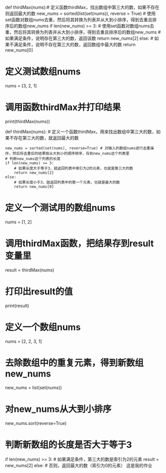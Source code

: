 def thirdMax(nums):# 定义函数thirdMax，找出数组中第三大的数，如果不存在则返回最大的数
   new_nums = sorted(list(set(nums)), reverse = True) # 使用set函数对数组nums去重，然后将其转换为列表并从大到小排序，得到去重且排序后的数组new_nums
  if len(new_nums) >= 3: # 使用set函数对数组nums去重，然后将其转换为列表并从大到小排序，得到去重且排序后的数组new_nums
        # 如果满足条件，说明存在第三大的数，返回该数
        return new_nums[2]
    else:
        # 如果不满足条件，说明不存在第三大的数，返回数组中最大的数
        return new_nums[0]

# 定义测试数组nums
nums = [3, 2, 1]
# 调用函数thirdMax并打印结果
print(thirdMax(nums))




def thirdMax(nums): # 定义一个函数thirdMax，用来找出数组中第三大的数，如果不存在第三大的数，就返回最大的数
   
    new_nums = sorted(set(nums), reverse=True) # 对输入的数组nums进行去重操作，然后将去重后的结果按从大到小的顺序排序，存到new_nums这个列表里
    # 判断new_nums这个列表的长度
    if len(new_nums) >= 3:
        # 如果长度大于等于3，就返回列表中索引为2的元素，也就是第三大的数
        return new_nums[2]
    else:
        # 如果长度小于3，就返回列表中的第一个元素，也就是最大的数
        return new_nums[0]

# 定义一个测试用的数组nums
nums = [1, 2]
# 调用thirdMax函数，把结果存到result变量里
result = thirdMax(nums)
# 打印出result的值
print(result)


# 定义一个数组nums
nums = [2, 2, 3, 1]
# 去除数组中的重复元素，得到新数组new_nums
new_nums = list(set(nums))
# 对new_nums从大到小排序
new_nums.sort(reverse=True)
# 判断新数组的长度是否大于等于3
if len(new_nums) >= 3:
    # 如果满足条件，第三大的数是索引为2的元素
    result = new_nums[2]
else:
    # 否则，返回最大的数（索引为0的元素）
这是我的作业
